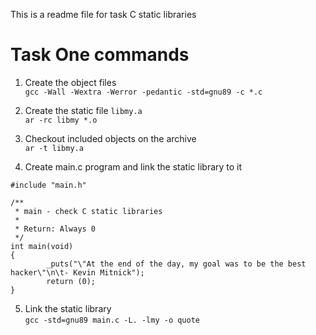 This is a readme file for task C static libraries


#  Task One commands

1. Create the object files <br>
`gcc -Wall -Wextra -Werror -pedantic -std=gnu89 -c *.c`

2. Create the static file `libmy.a` <br>
`ar -rc libmy *.o`

3. Checkout included objects on the archive <br>
`ar -t libmy.a`

4. Create main.c program and link the static library to it

```
#include "main.h"

/**
 * main - check C static libraries
 *
 * Return: Always 0
 */
int main(void)
{
        _puts("\"At the end of the day, my goal was to be the best hacker\"\n\t- Kevin Mitnick");
        return (0);
}

```

5. Link the static library <br>
`gcc -std=gnu89 main.c -L. -lmy -o quote`
